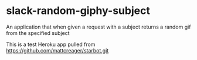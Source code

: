# slack-random-giphy-subject
An application that when given a request with a subject returns a random gif from the specified subject

This is a test Heroku app pulled from https://github.com/mattcreager/starbot.git